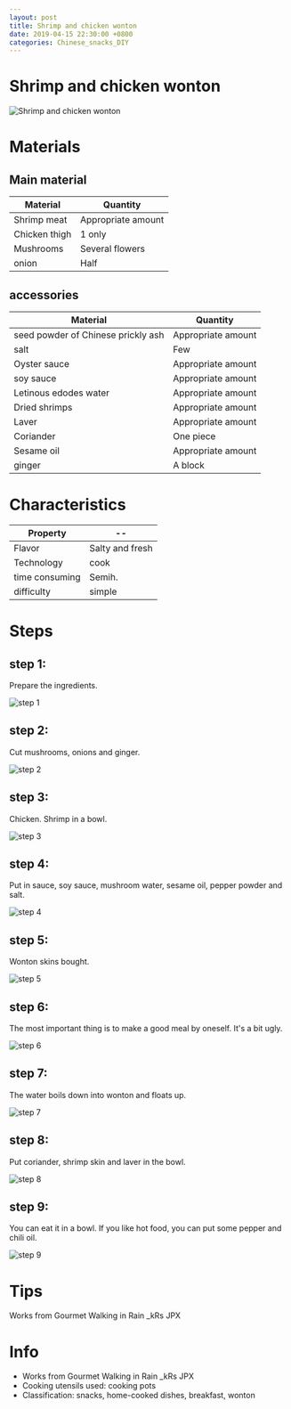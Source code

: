 ```yaml
---
layout: post
title: Shrimp and chicken wonton
date: 2019-04-15 22:30:00 +0800
categories: Chinese_snacks_DIY
---
```


# Shrimp and chicken wonton

![Shrimp and chicken wonton]({{site.baseurl}}/img/405781/405781.jpg)

# Materials


## Main material

Material|Quantity
--|--
Shrimp meat|Appropriate amount
Chicken thigh|1 only
Mushrooms|Several flowers
onion|Half

## accessories

Material|Quantity
--|--
seed powder of Chinese prickly ash|Appropriate amount
salt|Few
Oyster sauce|Appropriate amount
soy sauce|Appropriate amount
Letinous edodes water|Appropriate amount
Dried shrimps|Appropriate amount
Laver|Appropriate amount
Coriander|One piece
Sesame oil|Appropriate amount
ginger|A block

# Characteristics

Property|--
--|--
Flavor|Salty and fresh
Technology|cook
time consuming|Semih.
difficulty|simple

# Steps

## step 1:

Prepare the ingredients.

![step 1]({{site.baseurl}}/img/405781/1.jpg)

## step 2:

Cut mushrooms, onions and ginger.

![step 2]({{site.baseurl}}/img/405781/2.jpg)

## step 3:

Chicken. Shrimp in a bowl.

![step 3]({{site.baseurl}}/img/405781/3.jpg)

## step 4:

Put in sauce, soy sauce, mushroom water, sesame oil, pepper powder and salt.

![step 4]({{site.baseurl}}/img/405781/4.jpg)

## step 5:

Wonton skins bought.

![step 5]({{site.baseurl}}/img/405781/5.jpg)

## step 6:

The most important thing is to make a good meal by oneself. It's a bit ugly.

![step 6]({{site.baseurl}}/img/405781/6.jpg)

## step 7:

The water boils down into wonton and floats up.

![step 7]({{site.baseurl}}/img/405781/7.jpg)

## step 8:

Put coriander, shrimp skin and laver in the bowl.

![step 8]({{site.baseurl}}/img/405781/8.jpg)

## step 9:

You can eat it in a bowl. If you like hot food, you can put some pepper and chili oil.

![step 9]({{site.baseurl}}/img/405781/9.jpg)

# Tips

Works from Gourmet Walking in Rain _kRs JPX

# Info

- Works from Gourmet Walking in Rain _kRs JPX
- Cooking utensils used: cooking pots
- Classification: snacks, home-cooked dishes, breakfast, wonton